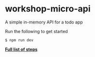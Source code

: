 # workshop-micro-api
A simple in-memory API for a todo app

Run the following to get started

```bash
$ npm run dev
```

[**Full list of steps**](https://gist.github.com/jayair/deffea8bcd5b277c4fe48b51ba124026)
